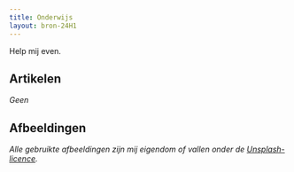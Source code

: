 ```yaml
---
title: Onderwijs
layout: bron-24H1
---
```


Help mij even.

## Artikelen
*Geen*

## Afbeeldingen
*Alle gebruikte afbeeldingen zijn mij eigendom of vallen onder de [Unsplash-licence](https://unspalsh.com/licence "Klik hier").*
